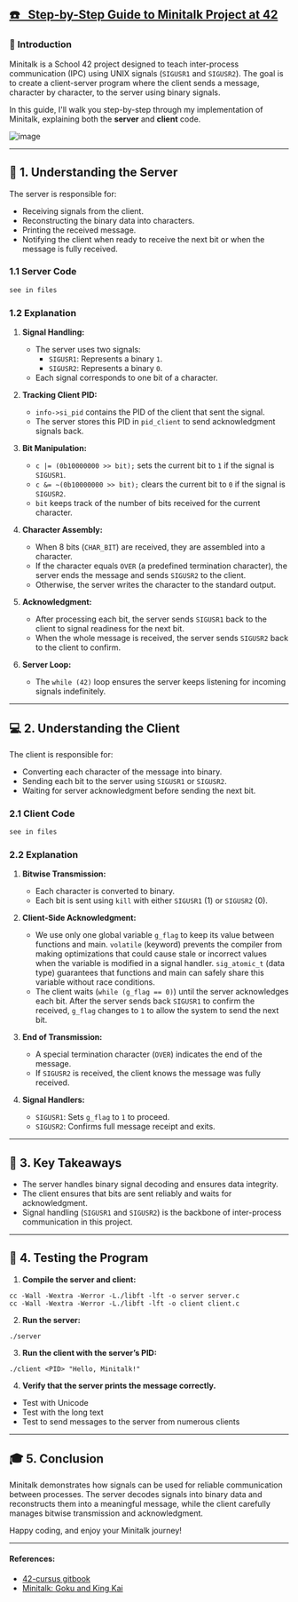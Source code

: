 ## [☎️ &nbsp; Step-by-Step Guide to Minitalk Project at 42](https://medium.com/@Kr1sNg/step-by-step-guide-to-minitalk-project-at-school-42-deacf16369ec)


### 📝 **Introduction**

Minitalk is a School 42 project designed to teach inter-process communication (IPC) using UNIX signals (`SIGUSR1` and `SIGUSR2`). The goal is to create a client-server program where the client sends a message, character by character, to the server using binary signals.

In this guide, I'll walk you step-by-step through my implementation of Minitalk, explaining both the **server** and **client** code.

![image](https://github.com/user-attachments/assets/711833c5-0a2e-4969-bb48-f5e61b80fcd4)

---

## 📡 **1. Understanding the Server**

The server is responsible for:

- Receiving signals from the client.
- Reconstructing the binary data into characters.
- Printing the received message.
- Notifying the client when ready to receive the next bit or when the message is fully received.

### **1.1 Server Code**

```c
see in files
```

### **1.2 Explanation**

1. **Signal Handling:**

   - The server uses two signals:
     - `SIGUSR1`: Represents a binary `1`.
     - `SIGUSR2`: Represents a binary `0`.
   - Each signal corresponds to one bit of a character.

2. **Tracking Client PID:**

   - `info->si_pid` contains the PID of the client that sent the signal.
   - The server stores this PID in `pid_client` to send acknowledgment signals back.

3. **Bit Manipulation:**

   - `c |= (0b10000000 >> bit);` sets the current bit to `1` if the signal is `SIGUSR1`.
   - `c &= ~(0b10000000 >> bit);` clears the current bit to `0` if the signal is `SIGUSR2`.
   - `bit` keeps track of the number of bits received for the current character.

4. **Character Assembly:**

   - When 8 bits (`CHAR_BIT`) are received, they are assembled into a character.
   - If the character equals `OVER` (a predefined termination character), the server ends the message and sends `SIGUSR2` to the client.
   - Otherwise, the server writes the character to the standard output.

5. **Acknowledgment:**

   - After processing each bit, the server sends `SIGUSR1` back to the client to signal readiness for the next bit.
   - When the whole message is received, the server sends `SIGUSR2` back to the client to confirm.

6. **Server Loop:**

   - The `while (42)` loop ensures the server keeps listening for incoming signals indefinitely.

---

## 💻 **2. Understanding the Client**

The client is responsible for:

- Converting each character of the message into binary.
- Sending each bit to the server using `SIGUSR1` or `SIGUSR2`.
- Waiting for server acknowledgment before sending the next bit.

### **2.1 Client Code**

```c
see in files
```

### **2.2 Explanation**

1. **Bitwise Transmission:**
   - Each character is converted to binary.
   - Each bit is sent using `kill` with either `SIGUSR1` (1) or `SIGUSR2` (0).

2. **Client-Side Acknowledgment:**
   - We use only one global variable `g_flag` to keep its value between functions and main. `volatile` (keyword) prevents the compiler from making optimizations that could cause stale or incorrect values when the variable is modified in a signal handler. `sig_atomic_t` (data type) guarantees that functions and main can safely share this variable without race conditions.
   - The client waits (`while (g_flag == 0)`) until the server acknowledges each bit. After the server sends back `SIGUSR1` to confirm the received, `g_flag` changes to `1` to allow the system to send the next bit.

3. **End of Transmission:**
   - A special termination character (`OVER`) indicates the end of the message.
   - If `SIGUSR2` is received, the client knows the message was fully received.

4. **Signal Handlers:**
   - `SIGUSR1`: Sets `g_flag` to `1` to proceed.
   - `SIGUSR2`: Confirms full message receipt and exits.

---

## 🧠 **3. Key Takeaways**

  - The server handles binary signal decoding and ensures data integrity.
  - The client ensures that bits are sent reliably and waits for acknowledgment.
  - Signal handling (`SIGUSR1` and `SIGUSR2`) is the backbone of inter-process communication in this project.

---

## 🚀 **4. Testing the Program**

1. **Compile the server and client:**
```
cc -Wall -Wextra -Werror -L./libft -lft -o server server.c
cc -Wall -Wextra -Werror -L./libft -lft -o client client.c
```

2. **Run the server:**
```
./server
```

3. **Run the client with the server’s PID:**
```
./client <PID> "Hello, Minitalk!"
```

4. **Verify that the server prints the message correctly.**
  - Test with Unicode
  - Test with the long text
  - Test to send messages to the server from numerous clients

---

## 🎓 **5. Conclusion**

Minitalk demonstrates how signals can be used for reliable communication between processes. The server decodes signals into binary data and reconstructs them into a meaningful message, while the client carefully manages bitwise transmission and acknowledgment.

Happy coding, and enjoy your Minitalk journey!

---
#### References:
- [42-cursus gitbook](https://42-cursus.gitbook.io/guide/rank-02/minitalk)
- [Minitalk: Goku and King Kai](https://youtu.be/XqhY9WHahJQ?si=piFL-x67Us0xR876)

